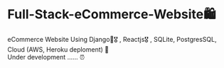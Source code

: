 # Full-Stack-eCommerce-Website🛍️
eCommerce Website Using Django🎯🎖️ , Reactjs🎖️ , SQLite, PostgresSQL, Cloud (AWS, Heroku deploment) 🛒 <br>
Under development ...... ⏰

